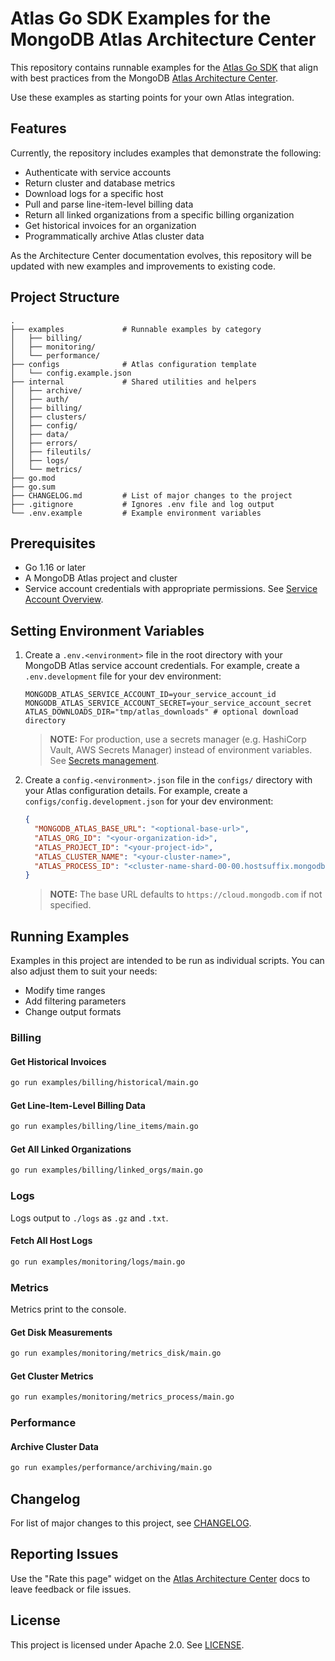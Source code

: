 # Atlas Go SDK Examples for the MongoDB Atlas Architecture Center

This repository contains runnable examples for the
[Atlas Go SDK](https://www.mongodb.com/docs/atlas/sdk/)
that align with best practices from the MongoDB
[Atlas Architecture Center](https://www.mongodb.com/docs/atlas/architecture/current/).

Use these examples as starting points for your own Atlas integration.

## Features

Currently, the repository includes examples that demonstrate the following:

- Authenticate with service accounts
- Return cluster and database metrics
- Download logs for a specific host
- Pull and parse line-item-level billing data
- Return all linked organizations from a specific billing organization
- Get historical invoices for an organization
- Programmatically archive Atlas cluster data

As the Architecture Center documentation evolves, this repository will be updated with new examples 
and improvements to existing code. 

## Project Structure

```text
.
├── examples             # Runnable examples by category
│   ├── billing/
│   ├── monitoring/
│   └── performance/
├── configs              # Atlas configuration template
│   └── config.example.json
├── internal             # Shared utilities and helpers
│   ├── archive/
│   ├── auth/
│   ├── billing/
│   ├── clusters/
│   ├── config/
│   ├── data/
│   ├── errors/
│   ├── fileutils/
│   ├── logs/
│   └── metrics/
├── go.mod
├── go.sum
├── CHANGELOG.md         # List of major changes to the project 
├── .gitignore           # Ignores .env file and log output
└── .env.example         # Example environment variables
```

## Prerequisites

- Go 1.16 or later
- A MongoDB Atlas project and cluster
- Service account credentials with appropriate permissions. See
  [Service Account Overview](https://www.mongodb.com/docs/atlas/api/service-accounts-overview/).

## Setting Environment Variables

1. Create a `.env.<environment>` file in the root directory with your MongoDB Atlas service account credentials. For example, create a `.env.development` file for your dev environment: 
   ```dotenv
   MONGODB_ATLAS_SERVICE_ACCOUNT_ID=your_service_account_id
   MONGODB_ATLAS_SERVICE_ACCOUNT_SECRET=your_service_account_secret
   ATLAS_DOWNLOADS_DIR="tmp/atlas_downloads" # optional download directory
   ```
   > **NOTE:** For production, use a secrets manager (e.g. HashiCorp Vault, AWS Secrets Manager) 
   > instead of environment variables. 
   > See [Secrets management](https://www.mongodb.com/docs/atlas/architecture/current/auth/#secrets-management).

2. Create a `config.<environment>.json` file in the `configs/` directory with your Atlas configuration details. For example, create a `configs/config.development.json` for your dev environment:
   ```json
   {
     "MONGODB_ATLAS_BASE_URL": "<optional-base-url>",
     "ATLAS_ORG_ID": "<your-organization-id>",
     "ATLAS_PROJECT_ID": "<your-project-id>",
     "ATLAS_CLUSTER_NAME": "<your-cluster-name>",
     "ATLAS_PROCESS_ID": "<cluster-name-shard-00-00.hostsuffix.mongodb.net:port>"
   }
   ```
   > **NOTE:** The base URL defaults to `https://cloud.mongodb.com` if not specified.

## Running Examples

Examples in this project are intended to be run as individual scripts. 
You can also adjust them to suit your needs:

- Modify time ranges
- Add filtering parameters
- Change output formats

### Billing
#### Get Historical Invoices 
```bash
go run examples/billing/historical/main.go
```
#### Get Line-Item-Level Billing Data
```bash
go run examples/billing/line_items/main.go
```
#### Get All Linked Organizations
```bash
go run examples/billing/linked_orgs/main.go
```

### Logs
Logs output to `./logs` as `.gz` and `.txt`.

#### Fetch All Host Logs
```bash
go run examples/monitoring/logs/main.go
```

### Metrics
Metrics print to the console.

#### Get Disk Measurements
```bash
go run examples/monitoring/metrics_disk/main.go
```

#### Get Cluster Metrics
```bash
go run examples/monitoring/metrics_process/main.go
```

### Performance

#### Archive Cluster Data
```bash
go run examples/performance/archiving/main.go
```

## Changelog

For list of major changes to this project, see [CHANGELOG](CHANGELOG.md).

## Reporting Issues

Use the "Rate this page" widget on the
[Atlas Architecture Center](https://www.mongodb.com/docs/atlas/architecture/current/)
docs to leave feedback or file issues.

## License

This project is licensed under Apache 2.0. See [LICENSE](LICENSE.md).
